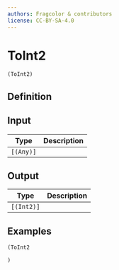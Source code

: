 ```yaml
---
authors: Fragcolor & contributors
license: CC-BY-SA-4.0
---
```



# ToInt2

```clojure
(ToInt2)
```


## Definition




## Input

| Type | Description |
|------|-------------|
| `[(Any)]` |  |


## Output

| Type | Description |
|------|-------------|
| `[(Int2)]` |  |


## Examples

```clojure
(ToInt2

)
```
